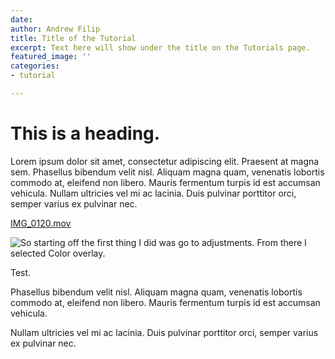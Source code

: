 ```yaml
---
date: 
author: Andrew Filip
title: Title of the Tutorial
excerpt: Text here will show under the title on the Tutorials page.
featured_image: ''
categories:
- tutorial

---
```

# This is a heading.

Lorem ipsum dolor sit amet, consectetur adipiscing elit. Praesent at magna sem. Phasellus bibendum velit nisl. Aliquam magna quam, venenatis lobortis commodo at, eleifend non libero. Mauris fermentum turpis id est accumsan vehicula. Nullam ultricies vel mi ac lacinia. Duis pulvinar porttitor orci, semper varius ex pulvinar nec.

[IMG_0120.mov](https://afterlight.s3.us-west-1.amazonaws.com/IMG_0120.mov "IMG_0120.mov")

![](https://afterlight.s3.us-west-1.amazonaws.com/61065EC5-57DF-48C5-A47B-FC8ACC92A998_1_105_c.jpeg "So starting off the first thing I did was go to adjustments. From there I selected Color overlay.")

Test.

Phasellus bibendum velit nisl. Aliquam magna quam, venenatis lobortis commodo at, eleifend non libero. Mauris fermentum turpis id est accumsan vehicula.

Nullam ultricies vel mi ac lacinia. Duis pulvinar porttitor orci, semper varius ex pulvinar nec.